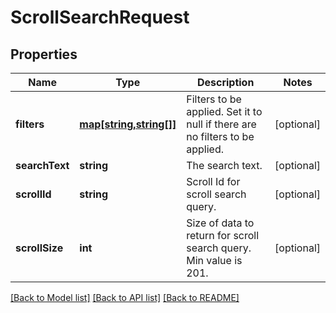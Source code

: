 # ScrollSearchRequest

## Properties
Name | Type | Description | Notes
------------ | ------------- | ------------- | -------------
**filters** | [**map[string,string[]]**](array.md) | Filters to be applied. Set it to null if there are no filters to be applied. | [optional] 
**searchText** | **string** | The search text. | [optional] 
**scrollId** | **string** | Scroll Id for scroll search query. | [optional] 
**scrollSize** | **int** | Size of data to return for scroll search query. Min value is 201. | [optional] 

[[Back to Model list]](../README.md#documentation-for-models) [[Back to API list]](../README.md#documentation-for-api-endpoints) [[Back to README]](../README.md)


